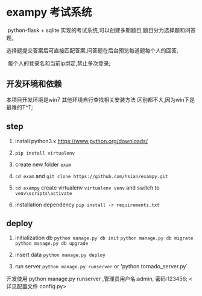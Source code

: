 # exampy 考试系统 

  python-flask + sqlite 实现的考试系统,可以创建多期题目,题目分为选择题和问答题,
  
  选择题提交答案后可直接匹配答案,问答题在后台预览每道题每个人的回答,
  
  每个人的登录名和当前ip绑定,禁止多次登录;
  
## 开发环境和依赖
 
 本项目开发环境是win7 其他环境自行查找相关安装方法 区别都不大,因为win下是最难的T^T;
 
  
## step

  1. install python3.x <a href="https://www.python.org/downloads/">https://www.python.org/downloads/</a>
  
  2. `pip install virtualenv`
  
  3. create new folder `exam`

  4. `cd exam` and `git clone https://github.com/hsian/exampy.git`
  
  5. `cd exampy` create virtualenv `virtualenv venv` and switch to `venv\scripts\activate`
  
  6. installation dependency `pip install -r requirements.txt`
  
## deploy

  1. initialization db `python manage.py db init` `python manage.py db migrate` `python manage.py db upgrade`
  
  2. insert data `python manage.py deploy`
  
  3. run server `python manage.py runserver` or 'python tornado_server.py`
  
开发使用 python manage.py runserver ,管理员用户名:admin, 密码:123456; <详见配置文件 config.py>
  
  
  
  
  
  
